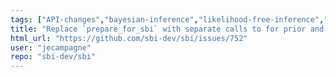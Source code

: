 ```yaml
---
tags: ["API-changes","bayesian-inference","likelihood-free-inference","machine-learning","parameter-estimation","pytorch","simulation-based-inference"]
title: "Replace `prepare_for_sbi` with separate calls to for prior and simulator in all tutorials"
html_url: "https://github.com/sbi-dev/sbi/issues/752"
user: "jecampagne"
repo: "sbi-dev/sbi"
---
```


